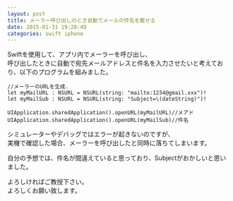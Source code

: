 ```yaml
---
layout: post
title: メーラー呼び出しのとき自動でメールの件名を載せる
date: 2015-01-31 19:28:49
categories: swift iphone
---
```

<p>Swiftを使用して、アプリ内でメーラーを呼び出し、<br>
呼び出したときに自動で宛先メールアドレスと件名を入力させたいと考えており、以下のプログラムを組みました。</p>

<pre><code>//メーラーのURLを生成.
let myMailURL : NSURL = NSURL(string: "mailto:1234@gmail.xxx")!
let myMailSub : NSURL = NSURL(string: "Subject=\(dateString)")!

UIApplication.sharedApplication().openURL(myMailURL)//メアド
UIApplication.sharedApplication().openURL(myMailSub)//件名
</code></pre>

<p>シミュレーターやデバッグではエラーが起きないのですが、<br>
実機で確認した場合、メーラーを呼び出したと同時に落ちてしまいます。</p>

<p>自分の予想では、件名が間違えていると思っており、Subjectがおかしいと思いました。</p>

<p>よろしければご教授下さい。<br>
よろしくお願い致します。</p>
